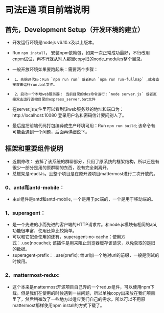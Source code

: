 # 司法E通 项目前端说明

## 首先，Development Setup（开发环境的建立）
* 开发运行环境是nodejs v6.10.x及以上版本。

* Run `npm install`， 安装npm依赖包，如果一次正常成功最好，不行改用cnpm试试，再不行就从别人那里copy旧的node_modules整个目录。
* 一般开放环境如果要跑起来：需要两个步骤：
*      1、先编译代码：Run `npm run run` 或者Run `npm run run-fullmap` ,或者直接双击运行run.bat文件。
*      2、启动一个本地web服务器： 当前目录的dos命令运行：`node server.js` 或者直接双击运行该根目录的express_server.bat文件
* 在server.js文件里可以看到该web服务器的地址和端口为：http://localhost:10080  登录用户名和密码估计要问别人了。

* 最后是把前端代码打包编译成生产环境可用：Run `npm run build`; 该命令有可能会遇到一个问题，后面再详细说下。

## 框架和重要组件说明
* 近期修改： 去掉了该系统的群聊部分，只用了原系统的框架结构，所以还是有很少一部分是用的原群聊的东西，没有完全剥离开。
* 总框架是reactJs。且整个项目是在原开源项目mattermost进行二次开放的。
### 0、antd和antd-mobile：
* 主ui组件是antd和antd-mobile, 一个是用于pc端的，一个是用于移动端的。
###  1、superagent：
*  是一个先进的小而先进的客户端的HTTP请求库。和node.js模块有相同的api,功能很丰富，使用还算比较简单。
*  可以和它配合使用的还有，superagent-no-cache：使用方式：.use(nocache); 该插件是用来阻止浏览器缓存该请求，以免获取的是旧的数据。
*  superagent-prefix： .use(prefix); 给url加一个绝对url的前缀，一般是测试的时候用。
### 2、mattermost-redux:
*  这个本来是mattermost开源项目自己弄的一个redux组件，可以使用npm下载。但是我们在使用的时候遇到一些问题，所以单独copy出来放在我们项目里了，然后稍微改了一些地方以适应我们自己的需求。所以可以不用原mattermost那样使用npm install的方式下载了。
